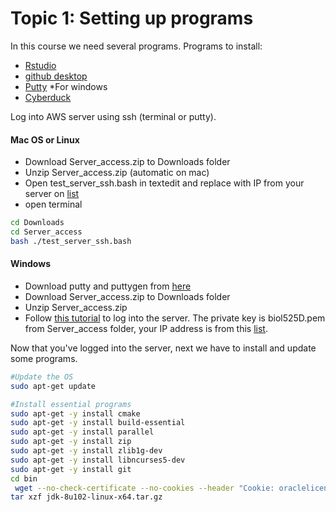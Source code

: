 # Topic 1: Setting up programs

In this course we need several programs. 
Programs to install: 
* [Rstudio](https://www.rstudio.com/products/rstudio/download2/)
* [github desktop](https://desktop.github.com/)
* [Putty](http://www.chiark.greenend.org.uk/~sgtatham/putty/download.html) *For windows
* [Cyberduck](https://cyberduck.io/?l=en)

Log into AWS server using ssh (terminal or putty).
#### Mac OS or Linux

* Download Server_access.zip to Downloads folder
* Unzip Server_access.zip (automatic on mac)
* Open test_server_ssh.bash in textedit and replace <INSERT IP HERE> with IP from your server on [list](https://docs.google.com/spreadsheets/d/1k3o-g60c_3Parf0HDOfSnkjwemwYatn3UJLrNISMUNs/edit?usp=sharing)
* open terminal
```bash
cd Downloads
cd Server_access
bash ./test_server_ssh.bash
```
#### Windows
* Download putty and puttygen from [here](http://www.chiark.greenend.org.uk/~sgtatham/putty/download.html)
* Download Server_access.zip to Downloads folder
* Unzip Server_access.zip
* Follow [this tutorial](https://support.rackspace.com/how-to/logging-in-with-an-ssh-private-key-on-windows/) to log into the server. The private key is biol525D.pem from Server_access folder, your IP address is from this [list](https://docs.google.com/spreadsheets/d/1k3o-g60c_3Parf0HDOfSnkjwemwYatn3UJLrNISMUNs/edit?usp=sharing).


Now that you've logged into the server, next we have to install and update some programs.

```bash
#Update the OS
sudo apt-get update

#Install essential programs
sudo apt-get -y install cmake
sudo apt-get -y install build-essential
sudo apt-get -y install parallel
sudo apt-get -y install zip
sudo apt-get -y install zlib1g-dev
sudo apt-get -y install libncurses5-dev
sudo apt-get -y install git
cd bin
 wget --no-check-certificate --no-cookies --header "Cookie: oraclelicense=accept-securebackup-cookie" http://download.oracle.com/otn-pub/java/jdk/8u102-b14/jdk-8u102-linux-x64.tar.gz
tar xzf jdk-8u102-linux-x64.tar.gz



